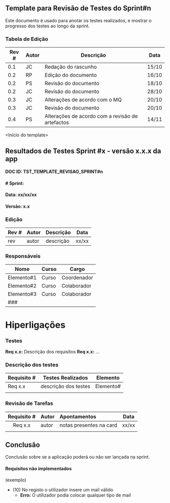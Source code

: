 ## Template para Revisão de Testes do Sprint#n 

Este documento é usado para anotar os testes realizados, e mostrar o progresso dos testes ao longo da sprint.

### Tabela de Edição

| Rev # | Autor  | Descrição                     | Data  |
| ----- | ------ | ----------------------------- | ----- |
| 0.1   | JC     | Redação do rascunho           | 15/10 |
| 0.2   | RP     | Edição do documento           | 16/10 |
| 0.2   | PS     | Revisão do documento          | 18/10 |
| 0.2   | JC     | Revisão do documento          | 28/10 |
| 0.3   | JC     | Alterações de acordo com o MQ | 20/10 |
| 0.3   | JC     | Revisão do documento          | 20/10|
|0.4|PS|Alterações de acordo com a revisão de artefactos|14/11|

<Início do template>

## Resultados de Testes Sprint #x - versão x.x.x da app
#### DOC ID: TST_TEMPLATE_REVISAO_SPRINT#n

#### # Sprint:

#### Data: xx/xx/xx

#### Versão: x.x

### Edição

| Rev # | Autor | Descrição | Data  |
| ----- | ----- | --------- | ----- |
| rev   | autor | descrição | xx/xx |


### Responsáveis

| Nome       | Curso | Cargo       |
| ---------- | ----- | ----------- |
| Elemento#1 | Curso | Coordenador |
| Elemento#2 | Curso | Colaborador |
| Elemento#3 | Curso | Colaborador |
| ###        |       |             |

# Hiperligações

### Testes

**Req x.x:** Descrição dos requisitos
**Req x.x:** ...
### 

### Descrição dos testes

| Requisito # | Testes Realizados    | Elemento  |
| ----------- | -------------------- | --------- |
| Req x.x     | descrição dos testes | Elemento# |
|             |                      |           |

### Revisão de Tarefas

| Requisito # | Autor | Apontamentos            | Data  |
| :---------: | :---- | :---------------------- | :---: |
|   Req x.x   | autor | notas presentes na card | xx/xx |
|             |       |                         |       |

## Conclusão

Conclusão sobre se a aplicação poderá ou não ser lançada na sprint.

#### Requisitos não implementados

(exemplo)

- (10) No registo o utilizador insere um mail válido
  - **Erro:** O utilizador podia colocar qualquer tipo de mail